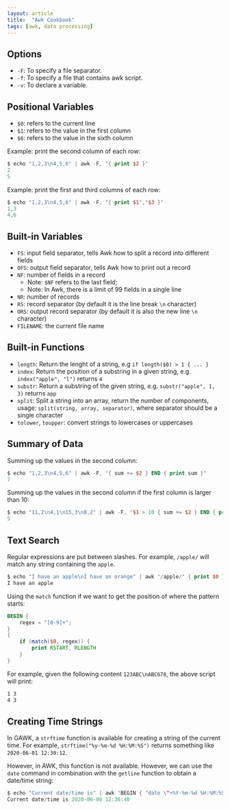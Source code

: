```yaml
---
layout: article
title:  "Awk Cookbook"
tags: [awk, data processing]
---
```


## Options

- `-F`: To specify a file separator.
- `-f`: To specify a file that contains awk script.
- `-v`: To declare a variable.

## Positional Variables

- `$0`: refers to the current line
- `$1`: refers to the value in the first column
- `$6`: refers to the value in the sixth column

Example: print the second column of each row:

```awk
$ echo "1,2,3\n4,5,6" | awk -F, '{ print $2 }'
2
5
```

Example: print the first and third columns of each row:

```awk
$ echo "1,2,3\n4,5,6" | awk -F, '{ print $1","$3 }'
1,3
4,6
```

## Built-in Variables

- `FS`: input field separator, tells Awk how to split a record into different fields
- `OFS`: output field separator, tells Awk how to print out a record
- `NF`: number of fields in a record
    - Note: `$NF` refers to the last field;
    - Note: In Awk, there is a limit of 99 fields in a single line
- `NR`: number of records
- `RS`: record separator (by default it is the line break `\n` character)
- `ORS`: output record separator (by default it is also the new line `\n` character)
- `FILENAME`: the current file name

## Built-in Functions

- `length`: Return the lenght of a string, e.g `if length($0) > 1 { ... }`
- `index`: Return the position of a substring in a given string, e.g. `index("apple", "l")` returns `4`
- `substr`: Return a substring of the given string, e.g. `substr("apple", 1, 3)` returns `app`
- `split`: Split a string into an array, return the number of components, usage: `split(string, array, separator)`, where separator should be a single character
- `tolower`, `toupper`: convert strings to lowercases or uppercases

## Summary of Data

Summing up the values in the second column:

```awk
$ echo "1,2,3\n4,5,6" | awk -F, '{ sum += $2 } END { print sum }'
7
```

Summing up the values in the second column if the first column is larger than 10:

```awk
$ echo "11,2\n4,1\n15,3\n8,2" | awk -F, '$1 > 10 { sum += $2 } END { print sum }'
5
```

## Text Search

Regular expressions are put between slashes. For example, `/apple/` will match any string containing the `apple`.

```awk
$ echo "I have an apple\nI have an orange" | awk '/apple/' { print $0 }'
I have an apple
```

Using the `match` function if we want to get the position of where the pattern starts:

```awk
BEGIN {
    regex = "[0-9]+";
}
{
    if (match($0, regex)) {
        print RSTART, RLENGTH
    }
}
```

For example, given the following content `123ABC\nABC678`, the above script will print:

```bash
1 3
4 3
```

## Creating Time Strings

In GAWK, a `strftime` function is available for creating a string of the current time. For example, `strftime("%y-%m-%d %H:%M:%S")` returns something like `2020-06-01 12:30:12`.

However, in AWK, this function is not available. However, we can use the `date` command in combination with the `getline` function to obtain a date/time string:

```awk
$ echo "Current date/time is" | awk 'BEGIN { "date \"+%Y-%m-%d %H:%M:%S\"" | getline a}{ print $0 " " a }'
Current date/time is 2020-06-08 12:36:40
```

